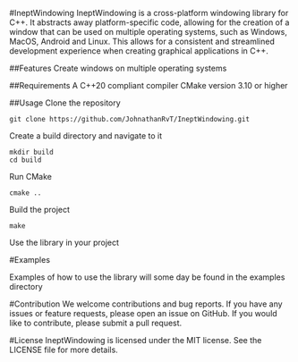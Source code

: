 #IneptWindowing
IneptWindowing is a cross-platform windowing library for C++. It abstracts away platform-specific code, allowing for the creation of a window that can be used on multiple operating systems, such as Windows, MacOS, Android and Linux. This allows for a consistent and streamlined development experience when creating graphical applications in C++.

##Features
Create windows on multiple operating systems

##Requirements
A C++20 compliant compiler
CMake version 3.10 or higher

##Usage
Clone the repository
```
git clone https://github.com/JohnathanRvT/IneptWindowing.git
```
Create a build directory and navigate to it
```
mkdir build
cd build
```
Run CMake
```
cmake ..
```
Build the project
```
make
```
Use the library in your project

#Examples

Examples of how to use the library will some day be found in the examples directory

#Contribution
We welcome contributions and bug reports. If you have any issues or feature requests, please open an issue on GitHub. If you would like to contribute, please submit a pull request.

#License
IneptWindowing is licensed under the MIT license. See the LICENSE file for more details.